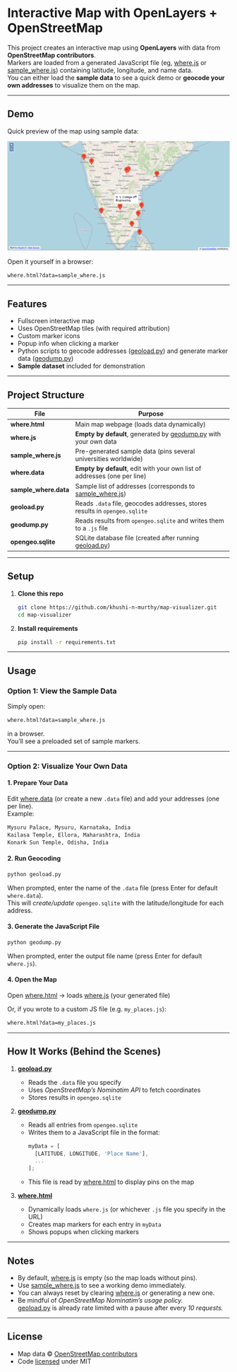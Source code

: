 # Interactive Map with OpenLayers + OpenStreetMap

This project creates an interactive map using **OpenLayers** with data from **OpenStreetMap contributors**.  
Markers are loaded from a generated JavaScript file (eg, [where.js](./where.js) or [sample_where.js](./sample_where.js)) containing latitude, longitude, and name data.  
You can either load the **sample data** to see a quick demo or **geocode your own addresses** to visualize them on the map.

---

## Demo

Quick preview of the map using sample data:

![Sample Map Screenshot](docs/sample_map.png)

Open it yourself in a browser:
```
where.html?data=sample_where.js
```

---

## Features
- Fullscreen interactive map
- Uses OpenStreetMap tiles (with required attribution)
- Custom marker icons
- Popup info when clicking a marker
- Python scripts to geocode addresses ([geoload.py](./geoload.py)) and generate marker data ([geodump.py](./geodump.py))
- **Sample dataset** included for demonstration

---

## Project Structure

| File | Purpose |
|------|---------|
| **where.html** | Main map webpage (loads data dynamically) |
| **where.js** | **Empty by default**, generated by [geodump.py](./geodump.py) with your own data |
| **sample_where.js** | Pre-generated sample data (pins several universities worldwide) |
| **where.data** | **Empty by default**, edit with your own list of addresses (one per line) |
| **sample_where.data** | Sample list of addresses (corresponds to [sample_where.js](./sample_where.js)) |
| **geoload.py** | Reads `.data` file, geocodes addresses, stores results in `opengeo.sqlite` |
| **geodump.py** | Reads results from `opengeo.sqlite` and writes them to a `.js` file |
| **opengeo.sqlite** | SQLite database file (created after running [geoload.py](./geoload.py)) |

---

## Setup

1. **Clone this repo**
   ```bash
   git clone https://github.com/khushi-n-murthy/map-visualizer.git
   cd map-visualizer
   ```

2. **Install requirements**
   ```bash
   pip install -r requirements.txt
   ```

---

## Usage

### Option 1: View the Sample Data 

Simply open:

```bash
where.html?data=sample_where.js
```

in a browser.  
You’ll see a preloaded set of sample markers.

---

### Option 2: Visualize Your Own Data

#### 1. Prepare Your Data

Edit [where.data](./where.data) (or create a new `.data` file) and add your addresses (one per line).  
Example:

```bash
Mysuru Palace, Mysuru, Karnataka, India
Kailasa Temple, Ellora, Maharashtra, India
Konark Sun Temple, Odisha, India
```

#### 2. Run Geocoding

```bash
python geoload.py
```
When prompted, enter the name of the `.data` file (press Enter for default `where.data`).  
This will *create/update* `opengeo.sqlite` with the latitude/longitude for each address.

#### 3. Generate the JavaScript File

```bash
python geodump.py
```
When prompted, enter the output file name (press Enter for default `where.js`).

#### 4. Open the Map

Open [where.html](./where.html) → loads [where.js](./where.js) (your generated file)

Or, if you wrote to a custom JS file (e.g. `my_places.js`):

```bash
where.html?data=my_places.js
```

---

## How It Works (Behind the Scenes)

1. **[geoload.py](./geoload.py)**
   - Reads the `.data` file you specify
   - Uses *OpenStreetMap’s Nominatim API* to fetch coordinates
   - Stores results in `opengeo.sqlite`

2. **[geodump.py](./geodump.py)**
   - Reads all entries from `opengeo.sqlite`
   - Writes them to a JavaScript file in the format:
     ```js
     myData = [
       [LATITUDE, LONGITUDE, 'Place Name'],
       ...
     ];
     ```
   - This file is read by [where.html](./where.html) to display pins on the map

3. **[where.html](./where.html)**
   - Dynamically loads `where.js` (or whichever `.js` file you specify in the URL)
   - Creates map markers for each entry in `myData`
   - Shows popups when clicking markers

---

## Notes

- By default, [where.js](./where.js) is empty (so the map loads without pins).
- Use [sample_where.js](./sample_where.js) to see a working demo immediately.
- You can always reset by clearing [where.js](./where.js) or generating a new one.
- Be mindful of *OpenStreetMap Nominatim’s usage policy.*  
  [geoload.py](./geoload.py) is already rate limited with a pause after every *10 requests.*

---

## License

- Map data © [OpenStreetMap contributors](https://www.openstreetmap.org/copyright)
- Code [licensed](./LICENSE) under MIT